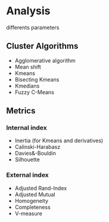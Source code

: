 # Analysis

differents parameters

## Cluster Algorithms
- Agglomerative algorithm
- Mean shift
- Kmeans
- Bisecting Kmeans
- Kmedians
- Fuzzy C-Means

## Metrics 


### Internal index
- Inertia (for Kmeans and derivatives)
- Calinski-Harabasz 
- Davies&-Bouldin
- Silhouette

### External index

- Adjusted Rand-Index
- Adjusted Mutual
- Homogeneity
- Completeness
- V-measure


